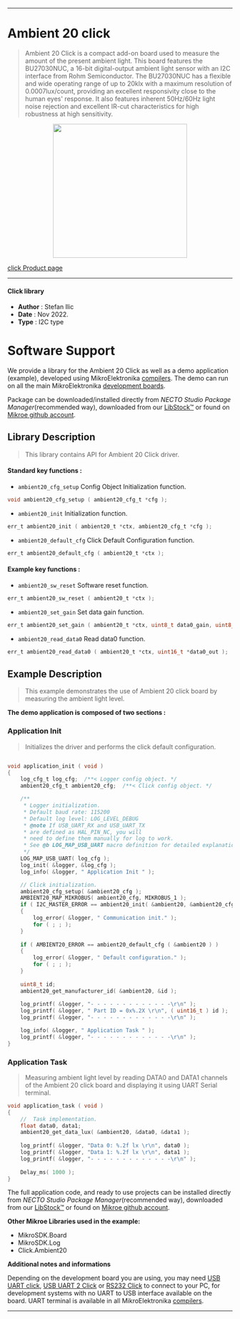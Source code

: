 
---
# Ambient 20 click

> Ambient 20 Click is a compact add-on board used to measure the amount of the present ambient light. This board features the BU27030NUC, a 16-bit digital-output ambient light sensor with an I2C interface from Rohm Semiconductor. The BU27030NUC has a flexible and wide operating range of up to 20klx with a maximum resolution of 0.0007lux/count, providing an excellent responsivity close to the human eyes' response. It also features inherent 50Hz/60Hz light noise rejection and excellent IR-cut characteristics for high robustness at high sensitivity.

<p align="center">
  <img src="https://download.mikroe.com/images/click_for_ide/ambient20_click.png" height=300px>
</p>

[click Product page](https://www.mikroe.com/ambient-20-click)

---


#### Click library

- **Author**        : Stefan Ilic
- **Date**          : Nov 2022.
- **Type**          : I2C type


# Software Support

We provide a library for the Ambient 20 Click
as well as a demo application (example), developed using MikroElektronika
[compilers](https://www.mikroe.com/necto-studio).
The demo can run on all the main MikroElektronika [development boards](https://www.mikroe.com/development-boards).

Package can be downloaded/installed directly from *NECTO Studio Package Manager*(recommended way), downloaded from our [LibStock&trade;](https://libstock.mikroe.com) or found on [Mikroe github account](https://github.com/MikroElektronika/mikrosdk_click_v2/tree/master/clicks).

## Library Description

> This library contains API for Ambient 20 Click driver.

#### Standard key functions :

- `ambient20_cfg_setup` Config Object Initialization function.
```c
void ambient20_cfg_setup ( ambient20_cfg_t *cfg );
```

- `ambient20_init` Initialization function.
```c
err_t ambient20_init ( ambient20_t *ctx, ambient20_cfg_t *cfg );
```

- `ambient20_default_cfg` Click Default Configuration function.
```c
err_t ambient20_default_cfg ( ambient20_t *ctx );
```

#### Example key functions :

- `ambient20_sw_reset` Software reset function.
```c
err_t ambient20_sw_reset ( ambient20_t *ctx );
```

- `ambient20_set_gain` Set data gain function.
```c
err_t ambient20_set_gain ( ambient20_t *ctx, uint8_t data0_gain, uint8_t data1_gain );
```

- `ambient20_read_data0` Read data0 function.
```c
err_t ambient20_read_data0 ( ambient20_t *ctx, uint16_t *data0_out );
```

## Example Description

> This example demonstrates the use of Ambient 20 click board by measuring the ambient light level.

**The demo application is composed of two sections :**

### Application Init

> Initializes the driver and performs the click default configuration.

```c

void application_init ( void ) 
{
    log_cfg_t log_cfg;  /**< Logger config object. */
    ambient20_cfg_t ambient20_cfg;  /**< Click config object. */

    /** 
     * Logger initialization.
     * Default baud rate: 115200
     * Default log level: LOG_LEVEL_DEBUG
     * @note If USB_UART_RX and USB_UART_TX 
     * are defined as HAL_PIN_NC, you will 
     * need to define them manually for log to work. 
     * See @b LOG_MAP_USB_UART macro definition for detailed explanation.
     */
    LOG_MAP_USB_UART( log_cfg );
    log_init( &logger, &log_cfg );
    log_info( &logger, " Application Init " );

    // Click initialization.
    ambient20_cfg_setup( &ambient20_cfg );
    AMBIENT20_MAP_MIKROBUS( ambient20_cfg, MIKROBUS_1 );
    if ( I2C_MASTER_ERROR == ambient20_init( &ambient20, &ambient20_cfg ) ) 
    {
        log_error( &logger, " Communication init." );
        for ( ; ; );
    }
    
    if ( AMBIENT20_ERROR == ambient20_default_cfg ( &ambient20 ) )
    {
        log_error( &logger, " Default configuration." );
        for ( ; ; );
    }
    
    uint8_t id;
    ambient20_get_manufacturer_id( &ambient20, &id );
    
    log_printf( &logger, "- - - - - - - - - - - - -\r\n" );
    log_printf( &logger, " Part ID = 0x%.2X \r\n", ( uint16_t ) id );
    log_printf( &logger, "- - - - - - - - - - - - -\r\n" );

    log_info( &logger, " Application Task " );
    log_printf( &logger, "- - - - - - - - - - - - -\r\n" );
}

```

### Application Task

> Measuring ambient light level by reading DATA0 and DATA1 channels of the Ambient 20 click board and displaying it using UART Serial terminal.

```c
void application_task ( void ) 
{
    //  Task implementation.
    float data0, data1;
    ambient20_get_data_lux( &ambient20, &data0, &data1 );
    
    log_printf( &logger, "Data 0: %.2f lx \r\n", data0 );
    log_printf( &logger, "Data 1: %.2f lx \r\n", data1 );
    log_printf( &logger, "- - - - - - - - - - - - -\r\n" );
    
    Delay_ms( 1000 );
}
```

The full application code, and ready to use projects can be installed directly from *NECTO Studio Package Manager*(recommended way), downloaded from our [LibStock&trade;](https://libstock.mikroe.com) or found on [Mikroe github account](https://github.com/MikroElektronika/mikrosdk_click_v2/tree/master/clicks).

**Other Mikroe Libraries used in the example:**

- MikroSDK.Board
- MikroSDK.Log
- Click.Ambient20

**Additional notes and informations**

Depending on the development board you are using, you may need
[USB UART click](https://www.mikroe.com/usb-uart-click),
[USB UART 2 Click](https://www.mikroe.com/usb-uart-2-click) or
[RS232 Click](https://www.mikroe.com/rs232-click) to connect to your PC, for
development systems with no UART to USB interface available on the board. UART
terminal is available in all MikroElektronika
[compilers](https://shop.mikroe.com/compilers).

---
